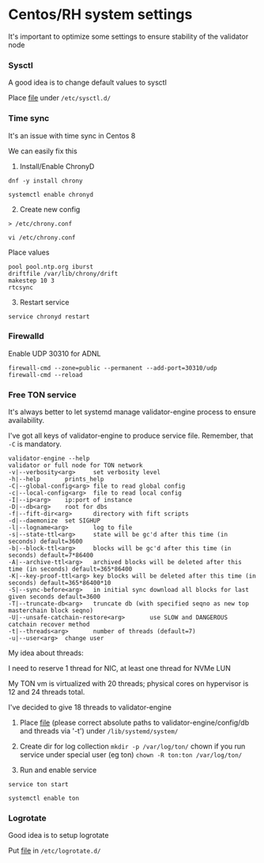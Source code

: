 # Centos/RH system settings

It's important to optimize some settings to ensure stability of the validator node

### Sysctl

A good idea is to change default values to sysctl

Place [file](sysctl_ton.conf) under `/etc/sysctl.d/`

### Time sync

It's an issue with time sync in Centos 8

We can easily fix this

1. Install/Enable ChronyD

`dnf -y install chrony`

`systemctl enable chronyd`

2. Create new config

`> /etc/chrony.conf`

`vi /etc/chrony.conf`

Place values

```
pool pool.ntp.org iburst
driftfile /var/lib/chrony/drift
makestep 10 3
rtcsync
```

3. Restart service

`service chronyd restart`

### Firewalld

Enable UDP 30310 for ADNL

```
firewall-cmd --zone=public --permanent --add-port=30310/udp
firewall-cmd --reload
```

### Free TON service

It's always better to let systemd manage validator-engine process to ensure availability.

I've got all keys of validator-engine to produce service file. Remember, that `-C` is mandatory.

```
validator-engine --help
validator or full node for TON network
-v|--verbosity<arg>     set verbosity level
-h|--help       prints_help
-C|--global-config<arg> file to read global config
-c|--local-config<arg>  file to read local config
-I|--ip<arg>    ip:port of instance
-D|--db<arg>    root for dbs
-f|--fift-dir<arg>      directory with fift scripts
-d|--daemonize  set SIGHUP
-l|--logname<arg>       log to file
-s|--state-ttl<arg>     state will be gc'd after this time (in seconds) default=3600
-b|--block-ttl<arg>     blocks will be gc'd after this time (in seconds) default=7*86400
-A|--archive-ttl<arg>   archived blocks will be deleted after this time (in seconds) default=365*86400
-K|--key-proof-ttl<arg> key blocks will be deleted after this time (in seconds) default=365*86400*10
-S|--sync-before<arg>   in initial sync download all blocks for last given seconds default=3600
-T|--truncate-db<arg>   truncate db (with specified seqno as new top masterchain block seqno)
-U|--unsafe-catchain-restore<arg>       use SLOW and DANGEROUS catchain recover method
-t|--threads<arg>       number of threads (default=7)
-u|--user<arg>  change user
```

My idea about threads:

I need to reserve 1 thread for NIC, at least one thread for NVMe LUN

My TON vm is virtualized with 20 threads; physical cores on hypervisor is 12 and 24 threads total.

I've decided to give 18 threads to validator-engine

1. Place [file](ton.service) (please correct absolute paths to validator-engine/config/db and threads via '-t') under `/lib/systemd/system/`

2. Create dir for log collection `mkdir -p /var/log/ton/` chown if you run service under special user (eg ton) `chown -R ton:ton /var/log/ton/`

3. Run and enable service

`service ton start`

`systemctl enable ton`

### Logrotate

Good idea is to setup logrotate

Put [file](ton) in `/etc/logrotate.d/`
